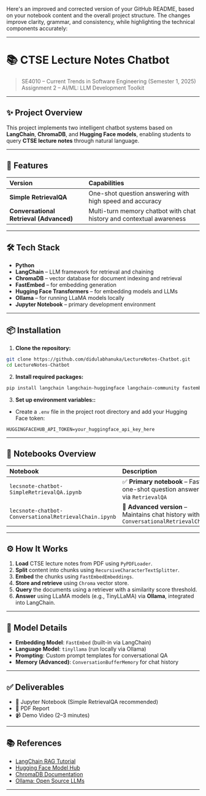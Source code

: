 Here's an improved and corrected version of your GitHub README, based on your notebook content and the overall project structure. The changes improve clarity, grammar, and consistency, while highlighting the technical components accurately:

---

# 📚 CTSE Lecture Notes Chatbot

> SE4010 – Current Trends in Software Engineering (Semester 1, 2025)
> Assignment 2 – AI/ML: LLM Development Toolkit

---

## ✨ Project Overview

This project implements two intelligent chatbot systems based on **LangChain**, **ChromaDB**, and **Hugging Face models**, enabling students to query **CTSE lecture notes** through natural language.

---

## 🚀 Features

| Version                                 | Capabilities                                                         |
| :-------------------------------------- | :------------------------------------------------------------------- |
| **Simple RetrievalQA**                  | One-shot question answering with high speed and accuracy             |
| **Conversational Retrieval (Advanced)** | Multi-turn memory chatbot with chat history and contextual awareness |

---

## 🛠️ Tech Stack

* **Python**
* **LangChain** – LLM framework for retrieval and chaining
* **ChromaDB** – vector database for document indexing and retrieval
* **FastEmbed** – for embedding generation
* **Hugging Face Transformers** – for embedding models and LLMs
* **Ollama** – for running LLaMA models locally
* **Jupyter Notebook** – primary development environment

---

## 📦 Installation

1. **Clone the repository:**

```bash
git clone https://github.com/didulabhanuka/LectureNotes-Chatbot.git
cd LectureNotes-Chatbot
```

2. **Install required packages:**

```bash
pip install langchain langchain-huggingface langchain-community fastembed chromadb transformers torch
```

3. **Set up environment variables::**

* Create a `.env` file in the project root directory and add your Hugging Face token:

```
HUGGINGFACEHUB_API_TOKEN=your_huggingface_api_key_here
```

---

## 📂 Notebooks Overview

| Notebook                                              | Description                                                                          |
| :---------------------------------------------------- | :----------------------------------------------------------------------------------- |
| `lecsnote-chatbot-SimpleRetrievalQA.ipynb`            | ✅ **Primary notebook** – Fast, one-shot question answering via `RetrievalQA`         |
| `lecsnote-chatbot-ConversationalRetrievalChain.ipynb` | 💬 **Advanced version** – Maintains chat history with `ConversationalRetrievalChain` |

---

## ⚙️ How It Works

1. **Load** CTSE lecture notes from PDF using `PyPDFLoader`.
2. **Split** content into chunks using `RecursiveCharacterTextSplitter`.
3. **Embed** the chunks using `FastEmbedEmbeddings`.
4. **Store and retrieve** using `Chroma` vector store.
5. **Query** the documents using a retriever with a similarity score threshold.
6. **Answer** using LLaMA models (e.g., TinyLLaMA) via **Ollama**, integrated into LangChain.

---

## 🧠 Model Details

* **Embedding Model**: `FastEmbed` (built-in via LangChain)
* **Language Model**: `tinyllama` (run locally via Ollama)
* **Prompting**: Custom prompt templates for conversational QA
* **Memory (Advanced)**: `ConversationBufferMemory` for chat history

---

## ✅ Deliverables

* 📓 Jupyter Notebook (Simple RetrievalQA recommended)
* 📄 PDF Report
* 📹 Demo Video (2–3 minutes)

---

## 📚 References

* [LangChain RAG Tutorial](https://python.langchain.com/docs/tutorials/rag/)
* [Hugging Face Model Hub](https://huggingface.co/models)
* [ChromaDB Documentation](https://docs.trychroma.com/)
* [Ollama: Open Source LLMs](https://ollama.com/)

---
